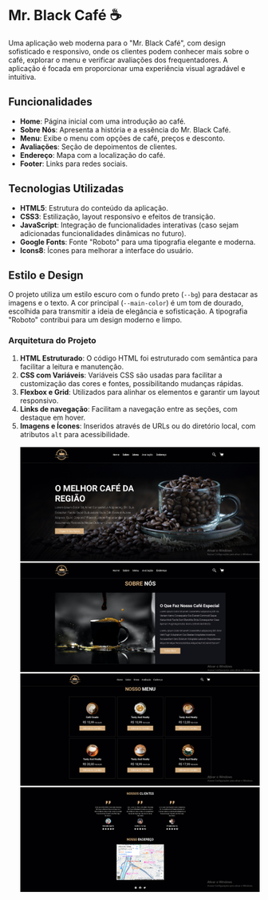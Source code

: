 # Mr. Black Café ☕️

Uma aplicação web moderna para o "Mr. Black Café", com design sofisticado e responsivo, onde os clientes podem conhecer mais sobre o café, explorar o menu e verificar avaliações dos frequentadores. A aplicação é focada em proporcionar uma experiência visual agradável e intuitiva.

## Funcionalidades
- **Home**: Página inicial com uma introdução ao café.
- **Sobre Nós**: Apresenta a história e a essência do Mr. Black Café.
- **Menu**: Exibe o menu com opções de café, preços e desconto.
- **Avaliações**: Seção de depoimentos de clientes.
- **Endereço**: Mapa com a localização do café.
- **Footer**: Links para redes sociais.

## Tecnologias Utilizadas
- **HTML5**: Estrutura do conteúdo da aplicação.
- **CSS3**: Estilização, layout responsivo e efeitos de transição.
- **JavaScript**: Integração de funcionalidades interativas (caso sejam adicionadas funcionalidades dinâmicas no futuro).
- **Google Fonts**: Fonte "Roboto" para uma tipografia elegante e moderna.
- **Icons8**: Ícones para melhorar a interface do usuário.

## Estilo e Design
O projeto utiliza um estilo escuro com o fundo preto (`--bg`) para destacar as imagens e o texto. A cor principal (`--main-color`) é um tom de dourado, escolhida para transmitir a ideia de elegância e sofisticação. A tipografia "Roboto" contribui para um design moderno e limpo.

### Arquitetura do Projeto
1. **HTML Estruturado**: O código HTML foi estruturado com semântica para facilitar a leitura e manutenção.
2. **CSS com Variáveis**: Variáveis CSS são usadas para facilitar a customização das cores e fontes, possibilitando mudanças rápidas.
3. **Flexbox e Grid**: Utilizados para alinhar os elementos e garantir um layout responsivo.
4. **Links de navegação**: Facilitam a navegação entre as seções, com destaque em hover.
5. **Imagens e Ícones**: Inseridos através de URLs ou do diretório local, com atributos `alt` para acessibilidade.
   <br>
   <br>
   <img src="https://raw.githubusercontent.com/EduardoDev98/COFFE-PAGE/6bda73368fda1ad7a7e3d4249d6f763f9d8aaf63/IMG/Captura%20de%20tela%202024-10-03%20172415.png "/>
   <br>
    <img src="https://github.com/EduardoDev98/COFFE-PAGE/blob/main/IMG/Captura%20de%20tela%202024-10-03%20172431.png?raw=true  "/>
    <br>
     <img src="https://raw.githubusercontent.com/EduardoDev98/COFFE-PAGE/6bda73368fda1ad7a7e3d4249d6f763f9d8aaf63/IMG/Captura%20de%20tela%202024-10-03%20172449.png"/>
     <br>
    <img src=" https://github.com/EduardoDev98/COFFE-PAGE/blob/main/IMG/Captura%20de%20tela%202024-10-03%20172515.png?raw=true"/>
    <br>
